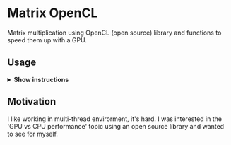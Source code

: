 # Matrix OpenCL
Matrix multiplication using OpenCL (open source) library and functions to speed them up with a GPU.

## Usage

<details><summary><b>Show instructions</b></summary>

1. Download and install OpenCL SDK (https://github.com/KhronosGroup/OpenCL-SDK) and check all dependencies such as external (you have to download them as well
and put in the right folder, for example OpenCL-CLHPP will go in OpenCL-SDK-main/external/OpenCL-CLHPP). I'm assuming that you 've put the folder in C:\.

2. Check in your file system where is OpenCL.lib and copy the path so you can compile the source code.

```sh
$ \path_to\g++.exe -o matrix_opencl matrix_opencl.cpp -I"C:\OpenCL-SDK-main\external\OpenCL-Headers" -L"\path_to_OpenCL.lib_or_OpenCL.so" -lOpenCL
  
$ matrix_opencl.exe
```
Now you should be fine.

3. Compile in Unix (not tested):
  ```sh
  $ $ g++ matrix_opencl.cpp -o matrix_opencl -I"\usr\include" -L"\path_to_OpenCL.lib_or_OpenCL.so" -lOpenCL
  
  $ ./a.out
  ```
</details>

## Motivation

I like working in multi-thread envirorment, it's hard. I was interested in the 'GPU vs CPU performance' topic using an open source library 
and wanted to see for myself.
